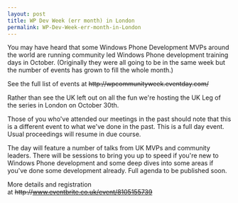 ```yaml
---
layout: post
title: WP Dev Week (err month) in London
permalink: WP-Dev-Week-err-month-in-London
---
```


You may have heard that some Windows Phone Development MVPs around the world are running community led Windows Phone development training days in October. (Originally they were all going to be in the same week but the number of events has grown to fill the whole month.)

See the full list of events at ~~http&#58;&#47;&#47;wpcommunityweek.eventday.com/~~

Rather than see the UK left out on all the fun we're hosting the UK Leg of the series in London on October 30th.

Those of you who've attended our meetings in the past should note that this is a different event to what we've done in the past. This is a full day event.  
Usual proceedings will resume in due course.

The day will feature a number of talks from UK MVPs and community leaders. There will be sessions to bring you up to speed if you're new to Windows Phone development and some deep dives into some areas if you've done some development already. Full agenda to be published soon.

More details and registration at ~~http&#58;&#47;&#47;www.eventbrite.co.uk/event/8105155739~~
